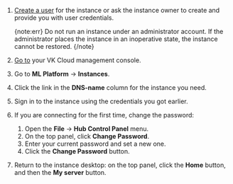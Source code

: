 1. [Create a user](../manage#create-users) for the instance or ask the instance owner to create and provide you with user credentials.

    {note:err}
    Do not run an instance under an administrator account. If the administrator places the instance in an inoperative state, the instance cannot be restored.
    {/note}

1. [Go to](https://cloud.vk.com/app/en) your VK Cloud management console.
1. Go to **ML Platform** → **Instances**.
1. Click the link in the **DNS-name** column for the instance you need.
1. Sign in to the instance using the credentials you got earlier.
1. If you are connecting for the first time, change the password:

    1. Open the **File** → **Hub Control Panel** menu.
    1. On the top panel, click **Change Password**.
    1. Enter your current password and set a new one.
    1. Click the **Change Password** button.

1. Return to the instance desktop: on the top panel, click the **Home** button, and then the **My server** button.
